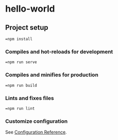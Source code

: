# hello-world

## Project setup
```
=npm install
```

### Compiles and hot-reloads for development
```
=npm run serve
```

### Compiles and minifies for production
```
=npm run build
```

### Lints and fixes files
```
=npm run lint
```

### Customize configuration
See [Configuration Reference](https://cli.vuejs.org/config/).
